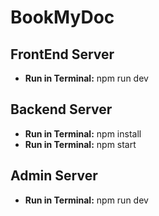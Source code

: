 
<h1><b>BookMyDoc</b></h1>

<h2>FrontEnd Server</h2>
<ul>
    <li><b>Run in Terminal:</b> npm run dev</li>
</ul>

<h2>Backend Server</h2>
<ul>
    <li><b>Run in Terminal:</b> npm install</li>
    <li><b>Run in Terminal:</b> npm start</li>
</ul>

<h2>Admin Server</h2>
<ul>
    <li><b>Run in Terminal:</b> npm run dev</li>
</ul>
    




